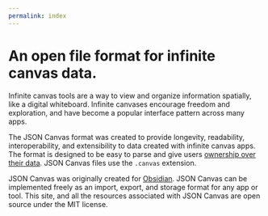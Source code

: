 ```yaml
---
permalink: index
---
```


# An open file format for infinite canvas data.

Infinite canvas tools are a way to view and organize information spatially, like a digital whiteboard. Infinite canvases encourage freedom and exploration, and have become a popular interface pattern across many apps.

The JSON Canvas format was created to provide longevity, readability, interoperability, and extensibility to data created with infinite canvas apps. The format is designed to be easy to parse and give users [ownership over their data](https://stephango.com/file-over-app). JSON Canvas files use the `.canvas` extension. 

JSON Canvas was originally created for [Obsidian](https://obsidian.md/canvas). JSON Canvas can be implemented freely as an import, export, and storage format for any app or tool. This site, and all the resources associated with JSON Canvas are open source under the MIT license.
